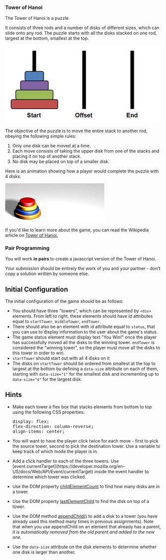 ### Tower of Hanoi

The Tower of Hanoi is a puzzle.

It consists of three rods and a number of disks of different sizes, which can slide onto any rod. The puzzle starts with all the disks stacked on one rod, largest at the bottom, smallest at the top.

![Hanoi0.png](Hanoi0.png)

The objective of the puzzle is to move the entire stack to another rod, obeying the following simple rules:

1.  Only one disk can be moved at a time.
2.  Each move consists of taking the upper disk from one of the stacks and placing it on top of another stack.
3.  No disk may be placed on top of a smaller disk.

Here is an animation showing how a player would complete the puzzle with 4 disks.

![Tower_of_Hanoi_animation.gif](Tower_of_Hanoi_animation.gif)

If you'd like to learn more about the game, you can read the Wikipedia article on [<span>Tower of Hanoi</span><span class="ui-icon ui-icon-extlink ui-icon-inline" title="Links to an external site."></span>.](https://en.wikipedia.org/wiki/Tower_of_Hanoi)

### Pair Programming

You will work **in pairs** to create a javascript version of the Tower of Hanoi.

Your submission should be entirely the work of you and your partner - don't copy a solution written by someone else.

## Initial Configuration

The initial configuration of the game should be as follows:

- You should have three "towers", which can be represented by `<div>` elements. From left to right, these elements should have id attributes equal to `startTower`, `middleTower`, `endTower`.
- There should also be an element with id attribute equal to `status`, that you can use to display information to the user about the game's status.
- The game status element must display text "You Win!" once the player has successfully moved all the disks to the winning tower. `endTower` is considered the "winning tower", so the player must move all the disks to this tower in order to win.
- `startTower` should start out with all 4 disks on it
- The disks on `startTower` should be ordered from smallest at the top to largest at the bottom by defining a `data-size` attribute on each of them, starting with `data-size="1"` for the smallest disk and incrementing up to `data-size="4"` for the largest disk.

## Hints

- Make each tower a flex box that stacks elements from bottom to top using the following CSS properties:

  <pre><span>display</span><span>:</span> <span>flex</span><span>;</span>  
  <span>flex-direction</span><span>:</span> <span>column-reverse</span><span>;</span>  
  <span>align-items</span><span>:</span> <span>center</span><span>;</span></pre>

- <span>You will want to have the player click twice for each move - first to pick the source tower, second to pick the destination tower. Use a variable to keep track of which mode the player is in.</span>
- <div><span>Add a click handler to each of the three towers. Use [event.currentTarget](https://developer.mozilla.org/en-US/docs/Web/API/Event/currentTarget) inside the event handler to determine which tower was clicked.</span></div>

- <span>Use the DOM property [childElementCount](https://developer.mozilla.org/en-US/docs/Web/API/ParentNode/childElementCount) to find how many disks are in a tower.</span>
- <span>Use the DOM property [lastElementChild](https://developer.mozilla.org/en-US/docs/Web/API/ParentNode/lastElementChild) to find the disk on top of a tower.</span>
- Use the DOM method [appendChild()](https://developer.mozilla.org/en-US/docs/Web/API/Node/appendChild) to add a disk to a tower (you have already used this method many times in previous assignments). Note that when you use appendChild on an element that already has a parent, _it is automatically removed from the old parent and added to the new one._
- Use the `data-size` attribute on the disk elements to determine whether one disk is larger than another.
